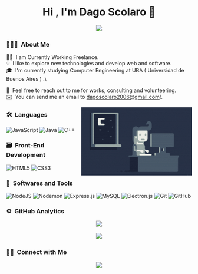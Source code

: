 
<h1 align="center"><b>Hi , I'm Dago Scolaro 👋</b></h1>
<!--  -->

<p align="center">
	<a href="https://github.com/Bouaskaoun">
		<img src="https://readme-typing-svg.herokuapp.com?lines=Computer+Engineering+Student;Full+Stack+Web+Developer;Freelancer;Always%20learning%20new%20things&center=true&width=380&height=45">
	</a>
</p>


### 👨🏻‍💻 &nbsp;About Me

👨‍💻 &nbsp;I am Currently Working Freelance.\
💡 &nbsp;I like to explore new technologies and develop web and software.\
🎓 &nbsp;I'm currently studying Computer Engineering at UBA ( Universidad de Buenos Aires ) .\

💬 &nbsp;Feel free to reach out to me for works, consulting and volunteering.\
✉️ &nbsp;You can send me an email to dagoscolaro2006@gmail.com!. 


<img alt="Night Coding" src="https://raw.githubusercontent.com/AVS1508/AVS1508/master/assets/Night-Coding.gif" align="right"/>

### 🛠 &nbsp;Languages

![JavaScript](https://img.shields.io/badge/javascript-%23323330.svg?style=for-the-badge&logo=javascript&logoColor=%23F7DF1E)
![Java](https://img.shields.io/badge/java-%23ED8B00.svg?style=for-the-badge&logo=openjdk&logoColor=white)
![C++](https://img.shields.io/badge/c++-%2300599C.svg?style=for-the-badge&logo=c%2B%2B&logoColor=white)&nbsp;



### 🗃 &nbsp;Front-End Development

![HTML5](https://img.shields.io/badge/html5-%23E34F26.svg?style=for-the-badge&logo=html5&logoColor=white)
![CSS3](https://img.shields.io/badge/css3-%231572B6.svg?style=for-the-badge&logo=css3&logoColor=white)

### 🧰 &nbsp;Softwares and Tools

![NodeJS](https://img.shields.io/badge/node.js-6DA55F?style=for-the-badge&logo=node.js&logoColor=white)
![Nodemon](https://img.shields.io/badge/NODEMON-%23323330.svg?style=for-the-badge&logo=nodemon&logoColor=%BBDEAD)
![Express.js](https://img.shields.io/badge/express.js-%23404d59.svg?style=for-the-badge&logo=express&logoColor=%2361DAFB)
![MySQL](https://img.shields.io/badge/MySQL-73618F?style=for-the-badge&logo=mysql&logoColor=white)
![Electron.js](https://img.shields.io/badge/Electron-191970?style=for-the-badge&logo=Electron&logoColor=white)
![Git](https://img.shields.io/badge/git-%23F05033.svg?style=for-the-badge&logo=git&logoColor=white)
![GitHub](https://img.shields.io/badge/github-%23121011.svg?style=for-the-badge&logo=github&logoColor=white)


### ⚙️ &nbsp;GitHub Analytics

<p align="center">
  <a href="https://github.com/dagoscolarodev">
    <img height="180em" src="https://github-readme-stats-eight-theta.vercel.app/api?username=dagoscolarodev&show_icons=true&theme=algolia&include_all_commits=true&count_private=true"/>
  </a>
</p>

<p align="center">
  <img height="180em" src="https://github-readme-streak-stats.herokuapp.com/?user=dagoscolarodev&theme=dark&hide_border=true"/>
</p>

### 🤝🏻 &nbsp;Connect with Me
<p align="center">
<a href="mailto:dagoscolaro2006@gmail.com"><img src="https://img.shields.io/badge/dagoscolaro2006@gmail.com-D14836?style=for-the-badge&logo=gmail&logoColor=white"/></a>
</p>

